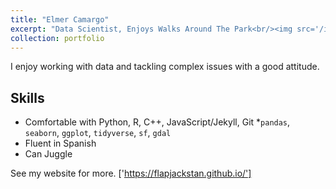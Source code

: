 ```yaml
---
title: "Elmer Camargo"
excerpt: "Data Scientist, Enjoys Walks Around The Park<br/><img src='/images/elmer.jpg'>"
collection: portfolio
---
```


I enjoy working with data and tackling complex issues with a good attitude.

## Skills

- Comfortable with Python, R, C++, JavaScript/Jekyll, Git
  *`pandas`, `seaborn`, `ggplot`, `tidyverse`, `sf`, `gdal`
- Fluent in Spanish
- Can Juggle

See my website for more. ['https://flapjackstan.github.io/']